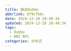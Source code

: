 ```yaml
---
title: 细谈Dubbo
abbrlink: 8f9cfb6c
date: 2024-12-28 20:40:34
updated: 2024-12-28 20:40:34
tags:
  - Dubbo
  - RMI RPC
categories: 分布式
---
```


